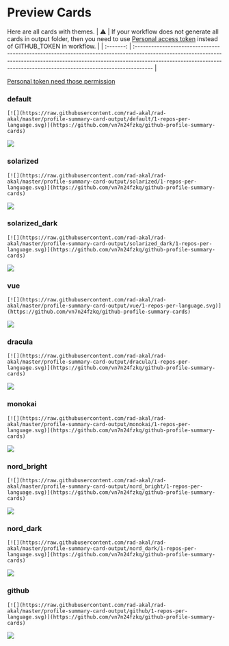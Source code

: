 
# Preview Cards

Here are all cards with themes.
| :warning: | If your workflow does not generate all cards in output folder, then you need to use [Personal access token](https://docs.github.com/en/actions/configuring-and-managing-workflows/creating-and-storing-encrypted-secrets) instead of GITHUB_TOKEN in workflow. |
| :-------: | :------------------------------------------------------------------------------------------------------------------------------------------------------------------------------------------------------------------------------------------------ |

[Personal token need those permission](https://github.com/vn7n24fzkq/github-profile-summary-cards/wiki/Personal-access-token-permissions)


### default


```
[![](https://raw.githubusercontent.com/rad-akal/rad-akal/master/profile-summary-card-output/default/1-repos-per-language.svg)](https://github.com/vn7n24fzkq/github-profile-summary-cards)
```
![](https://raw.githubusercontent.com/rad-akal/rad-akal/master/profile-summary-card-output/default/1-repos-per-language.svg)


### solarized


```
[![](https://raw.githubusercontent.com/rad-akal/rad-akal/master/profile-summary-card-output/solarized/1-repos-per-language.svg)](https://github.com/vn7n24fzkq/github-profile-summary-cards)
```
![](https://raw.githubusercontent.com/rad-akal/rad-akal/master/profile-summary-card-output/solarized/1-repos-per-language.svg)


### solarized_dark


```
[![](https://raw.githubusercontent.com/rad-akal/rad-akal/master/profile-summary-card-output/solarized_dark/1-repos-per-language.svg)](https://github.com/vn7n24fzkq/github-profile-summary-cards)
```
![](https://raw.githubusercontent.com/rad-akal/rad-akal/master/profile-summary-card-output/solarized_dark/1-repos-per-language.svg)


### vue


```
[![](https://raw.githubusercontent.com/rad-akal/rad-akal/master/profile-summary-card-output/vue/1-repos-per-language.svg)](https://github.com/vn7n24fzkq/github-profile-summary-cards)
```
![](https://raw.githubusercontent.com/rad-akal/rad-akal/master/profile-summary-card-output/vue/1-repos-per-language.svg)


### dracula


```
[![](https://raw.githubusercontent.com/rad-akal/rad-akal/master/profile-summary-card-output/dracula/1-repos-per-language.svg)](https://github.com/vn7n24fzkq/github-profile-summary-cards)
```
![](https://raw.githubusercontent.com/rad-akal/rad-akal/master/profile-summary-card-output/dracula/1-repos-per-language.svg)


### monokai


```
[![](https://raw.githubusercontent.com/rad-akal/rad-akal/master/profile-summary-card-output/monokai/1-repos-per-language.svg)](https://github.com/vn7n24fzkq/github-profile-summary-cards)
```
![](https://raw.githubusercontent.com/rad-akal/rad-akal/master/profile-summary-card-output/monokai/1-repos-per-language.svg)


### nord_bright


```
[![](https://raw.githubusercontent.com/rad-akal/rad-akal/master/profile-summary-card-output/nord_bright/1-repos-per-language.svg)](https://github.com/vn7n24fzkq/github-profile-summary-cards)
```
![](https://raw.githubusercontent.com/rad-akal/rad-akal/master/profile-summary-card-output/nord_bright/1-repos-per-language.svg)


### nord_dark


```
[![](https://raw.githubusercontent.com/rad-akal/rad-akal/master/profile-summary-card-output/nord_dark/1-repos-per-language.svg)](https://github.com/vn7n24fzkq/github-profile-summary-cards)
```
![](https://raw.githubusercontent.com/rad-akal/rad-akal/master/profile-summary-card-output/nord_dark/1-repos-per-language.svg)


### github


```
[![](https://raw.githubusercontent.com/rad-akal/rad-akal/master/profile-summary-card-output/github/1-repos-per-language.svg)](https://github.com/vn7n24fzkq/github-profile-summary-cards)
```
![](https://raw.githubusercontent.com/rad-akal/rad-akal/master/profile-summary-card-output/github/1-repos-per-language.svg)

